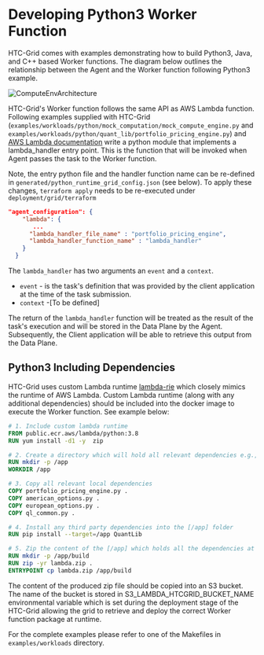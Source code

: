 
# Developing Python3 Worker Function

HTC-Grid comes with examples demonstrating how to build Python3, Java, and C++ based Worker functions.
The diagram below outlines the relationship between the Agent and the Worker function following Python3 example.

![ComputeEnvArchitecture](../../../images/developmentPy.png)

HTC-Grid's Worker function follows the same API as AWS Lambda function.
Following examples supplied with HTC-Grid (``examples/workloads/python/mock_computation/mock_compute_engine.py`` and ``examples/workloads/python/quant_lib/portfolio_pricing_engine.py``) and [AWS Lambda documentation](https://docs.aws.amazon.com/lambda/latest/dg/python-handler.html) write a python module that implements a lambda_handler entry point. This is the function that will be invoked when Agent passes the task to the Worker function.

Note, the entry python file and the handler function name can be re-defined in ``generated/python_runtime_grid_config.json`` (see below). To apply these changes, ``terraform apply`` needs to be re-executed under ``deployment/grid/terraform``

```JSON
"agent_configuration": {
    "lambda": {
       ...
      "lambda_handler_file_name" : "portfolio_pricing_engine",
      "lambda_handler_function_name" : "lambda_handler"
    }
  }
```




The ``lambda_handler`` has two arguments an ``event`` and a ``context``.
- ``event`` - is the task's definition that was provided by the client application at the time of the task submission.
- ``context`` -[To be defined]

The return of the ``lambda_handler`` function will be treated as the result of the task's execution and will be stored in the Data Plane by the Agent. Subsequently, the Client application will be able to retrieve this output from the Data Plane.

## Python3 Including Dependencies

HTC-Grid uses custom Lambda runtime [lambda-rie](https://github.com/aws/aws-lambda-runtime-interface-emulator) which closely mimics the runtime of AWS Lambda. Custom Lambda runtime (along with any additional dependencies) should be included into the docker image to execute the Worker function. See example below:

``` Dockerfile
# 1. Include custom lambda runtime
FROM public.ecr.aws/lambda/python:3.8
RUN yum install -d1 -y  zip

# 2. Create a directory which will hold all relevant dependencies e.g., [/app]
RUN mkdir -p /app
WORKDIR /app

# 3. Copy all relevant local dependencies
COPY portfolio_pricing_engine.py .
COPY american_options.py .
COPY european_options.py .
COPY ql_common.py .

# 4. Install any third party dependencies into the [/app] folder
RUN pip install --target=/app QuantLib

# 5. Zip the content of the [/app] which holds all the dependencies at this stage
RUN mkdir -p /app/build
RUN zip -yr lambda.zip .
ENTRYPOINT cp lambda.zip /app/build
```

The content of the produced zip file should be copied into an S3 bucket. The name of the bucket is stored in S3_LAMBDA_HTCGRID_BUCKET_NAME environmental variable which is set during the deployment stage of the HTC-Grid allowing the grid to retrieve and deploy the correct Worker function package at runtime.

For the complete examples please refer to one of the Makefiles in `examples/workloads` directory.
